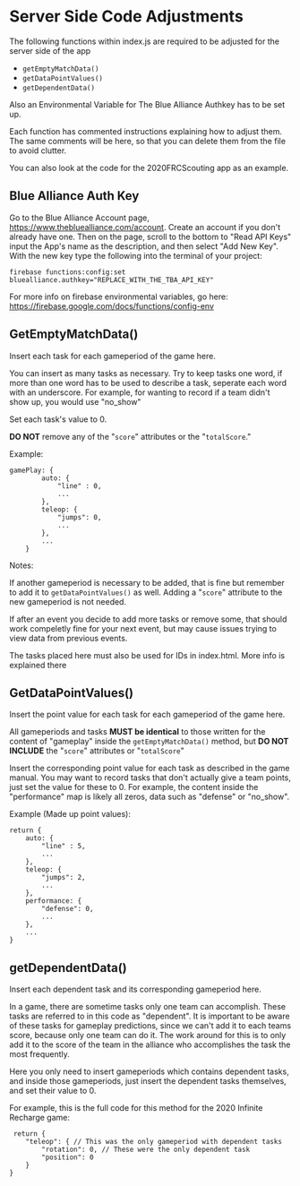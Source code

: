 # Server Side Code Adjustments

The following functions within index.js are required to be adjusted for the server side of the app

* `getEmptyMatchData()`
* `getDataPointValues()`
* `getDependentData()`

Also an Environmental Variable for The Blue Alliance Authkey has to be set up. 

Each function has commented instructions explaining how to adjust them. The same comments will be here, so that you can delete them from the file to avoid clutter.

You can also look at the code for the 2020FRCScouting app as an example. 

## Blue Alliance Auth Key

Go to the Blue Alliance Account page, https://www.thebluealliance.com/account. Create an account if you don't already have one. Then on the page, scroll to the bottom to "Read API Keys" input the App's name as the description, and then select "Add New Key". With the new key type the following into the terminal of your project: 

	firebase functions:config:set bluealliance.authkey="REPLACE_WITH_THE_TBA_API_KEY"
	
For more info on firebase environmental variables, go here: https://firebase.google.com/docs/functions/config-env

## GetEmptyMatchData()

Insert each task for each gameperiod of the game here. 

You can insert as many tasks as necessary. Try to keep tasks one word, if more than one word has to be used to describe a task, seperate each word with an underscore. For example, for wanting to record if a team didn't show up, you would use "no_show"

Set each task's value to 0. 

**DO NOT** remove any of the "`score`" attributes or the "`totalScore`."
            
Example:
	
	gamePlay: {
	        auto: {
	            "line" : 0, 
	            ...
	        },
	        teleop: {
	            "jumps": 0,
	            ...
	        },
	        ...
	    }
                    
            
Notes: 
   
If another gameperiod is necessary to be added, that is fine but remember to add it to `getDataPointValues()` as well.  Adding a "`score`" attribute to the new gameperiod is not needed.

If after an event you decide to add more tasks or remove some, that should work compeletly fine for your next event, but may cause issues trying to view data from previous events. 

The tasks placed here must also be used for IDs in index.html. More info is explained there

## GetDataPointValues()

Insert the point value for each task for each gameperiod of the game here.

All gameperiods and tasks **MUST be identical** to those written for the content of "gameplay" inside the `getEmptyMatchData()` method, but **DO NOT INCLUDE** the "`score`" attributes or "`totalScore`"

Insert the corresponding point value for each task as described in the game manual. You may want to record tasks that don't actually give a team points, just set the value for these to 0. For example, the content inside the "performance" map is likely all zeros, data such as "defense" or "no_show".

Example (Made up point values): 

	return {
	    auto: {
	        "line" : 5,
	        ...
	    },
	    teleop: {
	        "jumps": 2,
	        ...
	    },
	    performance: {
	        "defense": 0,
	        ...
	    },
	    ...
	}
	
## getDependentData()

Insert each dependent task and its corresponding gameperiod here. 

In a game, there are sometime tasks only one team can accomplish. These tasks are referred to in this code as "dependent". It is important to be aware of these tasks for gameplay predictions, since we can't add it to each teams score, because only one team can do it. The work around for this is to only add it to the score of the team in the alliance who accomplishes the task the most frequently. 

Here you only need to insert gameperiods which contains dependent tasks, and inside those gameperiods, just insert the dependent tasks themselves, and set their value to 0. 

For example, this is the full code for this method for the 2020 Infinite Recharge game:
	
	 return {
	    "teleop": { // This was the only gameperiod with dependent tasks
	        "rotation": 0, // These were the only dependent task
	        "position": 0
	    }
	}